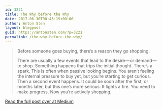 ```yaml
---
id: 3221
title: The Why before the Why
date: 2017-06-30T08:43:19+00:00
author: Anton Sten
layout: blogpost
guid: https://antonsten.com/?p=3221
permalink: /the-why-before-the-why/
---
```

> Before someone goes buying, there’s a reason they go shopping.
>
> There are usually a few events that lead to the desire — or demand — to shop. Something happens that trips the initial thought. There’s a spark. This is often when passive looking begins. You aren’t feeling the internal pressure to buy yet, but you’re starting to get curious. Then a second event happens. It could be soon after the first, or months later, but this one’s more serious. It lights a fire. You need to make progress. Now you’re actively shopping.

<a href="https://m.signalvnoise.com/the-why-before-the-why-c5492520acf0" target="_blank">Read the full post over at Medium</a>
